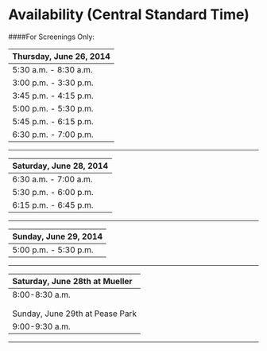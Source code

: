 # Availability (Central Standard Time)

####For Screenings Only:

| Thursday, June 26, 2014 |
| :----------------------------- |
| 5:30 a.m. - 8:30 a.m.          |
| 3:00 p.m. - 3:30 p.m.          |
| 3:45 p.m. - 4:15 p.m.          |
| 5:00 p.m. - 5:30 p.m.          |
| 5:45 p.m. - 6:15 p.m.          |
| 6:30 p.m. - 7:00 p.m.          |

---

| Saturday, June 28, 2014 |
| :----------------------------- |
| 6:30 a.m. - 7:00 a.m.          |
| 5:30 p.m. - 6:00 p.m.          |
| 6:15 p.m. - 6:45 p.m.          |

---

| Sunday, June 29, 2014 |
| :----------------------------- |
| 5:00 p.m. - 5:30 p.m.          |



---

| Saturday, June 28th at Mueller |
| :----------------------------- |
| 8:00-8:30 a.m.                 |
|                                |
|                                |
| Sunday, June 29th at Pease Park |
| 9:00-9:30 a.m.                 |

---
